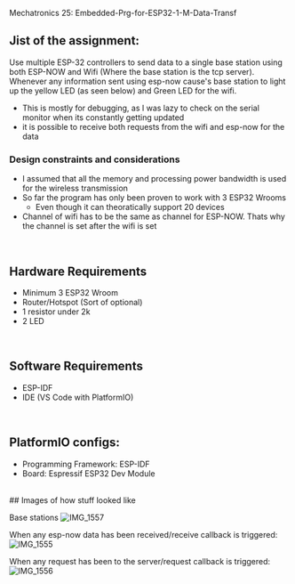 Mechatronics 25: Embedded-Prg-for-ESP32-1-M-Data-Transf

## Jist of the assignment:

Use multiple ESP-32 controllers to send data to a single base station using both ESP-NOW and Wifi (Where the base station is the tcp server). Whenever any information sent using esp-now cause's base station to light up the yellow LED (as seen below) and Green LED for the wifi.
- This is mostly for debugging, as I was lazy to check on the serial monitor when its constantly getting updated
- it is possible to receive both requests from the wifi and esp-now for the data

### Design constraints and considerations
- I assumed that all the memory and processing power bandwidth is used for the wireless transmission
- So far the program has only been proven to work with 3 ESP32 Wrooms
  - Even though it can theoratically support 20 devices
- Channel of wifi has to be the same as channel for ESP-NOW. Thats why the channel is set after the wifi is set

<br>

## Hardware Requirements
- Minimum 3 ESP32 Wroom
- Router/Hotspot
(Sort of optional)
- 1 resistor under 2k
- 2 LED

<br>

## Software Requirements
- ESP-IDF
- IDE (VS Code with PlatformIO)

<br>

## PlatformIO configs:
- Programming Framework: ESP-IDF
- Board: Espressif ESP32 Dev Module

<br>
## Images of how stuff looked like

Base stations
![IMG_1557](https://github.com/user-attachments/assets/b2c6ad88-971a-4e95-a2dc-bc81d7171ea8)

When any esp-now data has been received/receive callback is triggered:
![IMG_1555](https://github.com/user-attachments/assets/20e5b9fb-d135-4a05-9dfd-f4f93f474cae)

When any request has been to the server/request callback is triggered:
![IMG_1556](https://github.com/user-attachments/assets/b5472122-d3b1-45f0-82ad-c17c0da91be0)
